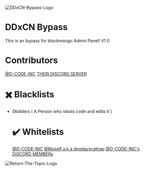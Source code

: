 ![DDxCN-Bypass-Logo](https://i.ibb.co/GRXQHTY/maxresdefault-1.jpg)

# DDxCN Bypass
This is an bypass for blockmango Admin Panel!
V1.0
# Contributors
[@D-CODE-INC](https://github.com/D-CODE-INC/D-BYPASS?tab=readme-ov-file)
[THEIR DISCORD SERVER](https://discord.gg/UVYfRqbh68)
# ✖️ Blacklists
- Skidders ( A Person who steals code and edits it )
  # ✔️ Whitelists
  [@D-CODE-INC](https://github.com/D-CODE-INC)
  [@Myself a.k.a dogdayxcatnap](https://github.com/DogDay-X-CatNap)
  [@D-CODE-INC's DISCORD MEMBERs](https://discord.gg/UVYfRqbh68)
  
![Return-The-Topic-Logo](https://i.ibb.co/CQtPNLL/maxresdefault-2.jpg)
